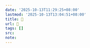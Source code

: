 ```yaml
---
date: '2025-10-13T11:29:25+08:00'
lastmod: '2025-10-13T13:04:51+08:00'
title: 󰡞
url: 󰡞
tags: []
src:
note:
---
```

